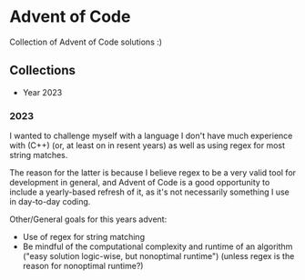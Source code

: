 # Advent of Code
Collection of Advent of Code solutions :) 

## Collections
- Year 2023

### 2023
I wanted to challenge myself with a language I don't have much experience with (C++) (or, at least on in resent years) as well as using regex for most string matches. 

The reason for the latter is because I believe regex to be a very valid tool for development in general, and Advent of Code is a good opportunity to include a yearly-based refresh of it, as it's not necessarily something I use in day-to-day coding. 

Other/General goals for this years advent:
- Use of regex for string matching
- Be mindful of the computational complexity and runtime of an algorithm ("easy solution logic-wise, but nonoptimal runtime") (unless regex is the reason for nonoptimal runtime?)
